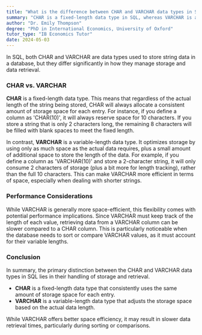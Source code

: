 ```yaml
---
title: "What is the difference between CHAR and VARCHAR data types in SQL?"
summary: "CHAR is a fixed-length data type in SQL, whereas VARCHAR is a variable-length data type, allowing for more efficient storage of varying string lengths."
author: "Dr. Emily Thompson"
degree: "PhD in International Economics, University of Oxford"
tutor_type: "IB Economics Tutor"
date: 2024-05-03
---
```


In SQL, both CHAR and VARCHAR are data types used to store string data in a database, but they differ significantly in how they manage storage and data retrieval.

### CHAR vs. VARCHAR

**CHAR** is a fixed-length data type. This means that regardless of the actual length of the string being stored, CHAR will always allocate a consistent amount of storage space for each entry. For instance, if you define a column as 'CHAR(10)', it will always reserve space for 10 characters. If you store a string that is only 2 characters long, the remaining 8 characters will be filled with blank spaces to meet the fixed length.

In contrast, **VARCHAR** is a variable-length data type. It optimizes storage by using only as much space as the actual data requires, plus a small amount of additional space to store the length of the data. For example, if you define a column as 'VARCHAR(10)' and store a 2-character string, it will only consume 2 characters of storage (plus a bit more for length tracking), rather than the full 10 characters. This can make VARCHAR more efficient in terms of space, especially when dealing with shorter strings.

### Performance Considerations

While VARCHAR is generally more space-efficient, this flexibility comes with potential performance implications. Since VARCHAR must keep track of the length of each value, retrieving data from a VARCHAR column can be slower compared to a CHAR column. This is particularly noticeable when the database needs to sort or compare VARCHAR values, as it must account for their variable lengths.

### Conclusion

In summary, the primary distinction between the CHAR and VARCHAR data types in SQL lies in their handling of storage and retrieval. 

- **CHAR** is a fixed-length data type that consistently uses the same amount of storage space for each entry.
- **VARCHAR** is a variable-length data type that adjusts the storage space based on the actual data length.

While VARCHAR offers better space efficiency, it may result in slower data retrieval times, particularly during sorting or comparisons.
    